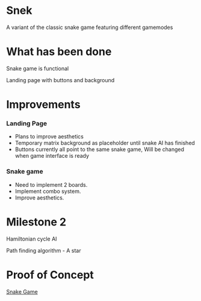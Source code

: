 # Snek
A variant of the classic snake game featuring different gamemodes

# What has been done
Snake game is functional

Landing page with buttons and background

# Improvements
### Landing Page
* Plans to improve aesthetics
* Temporary matrix background as placeholder until snake AI has finished
* Buttons currently all point to the same snake game, Will be changed when game interface is ready

### Snake game
* Need to implement 2 boards.
* Implement combo system.
* Improve aesthetics.

# Milestone 2
Hamiltonian cycle AI

Path finding algorithm - A star


# Proof of Concept
[Snake Game](https://j4ck990.github.io/Snek/)
